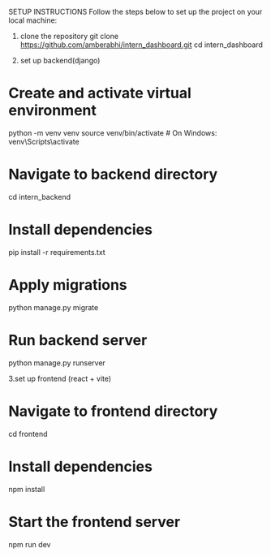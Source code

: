 SETUP INSTRUCTIONS
Follow the steps below to set up the project on your local machine:

1. clone the repository 
git clone https://github.com/amberabhi/intern_dashboard.git
cd intern_dashboard



2. set up backend(django)
# Create and activate virtual environment
python -m venv venv
source venv/bin/activate          # On Windows: venv\Scripts\activate

# Navigate to backend directory
cd intern_backend

# Install dependencies
pip install -r requirements.txt

# Apply migrations
python manage.py migrate

# Run backend server
python manage.py runserver



3.set up frontend (react + vite)
# Navigate to frontend directory
cd frontend

# Install dependencies
npm install

# Start the frontend server
npm run dev

